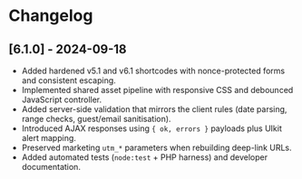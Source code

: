 # Changelog

## [6.1.0] - 2024-09-18
- Added hardened v5.1 and v6.1 shortcodes with nonce-protected forms and consistent escaping.
- Implemented shared asset pipeline with responsive CSS and debounced JavaScript controller.
- Added server-side validation that mirrors the client rules (date parsing, range checks, guest/email sanitisation).
- Introduced AJAX responses using `{ ok, errors }` payloads plus UIkit alert mapping.
- Preserved marketing `utm_*` parameters when rebuilding deep-link URLs.
- Added automated tests (`node:test` + PHP harness) and developer documentation.
